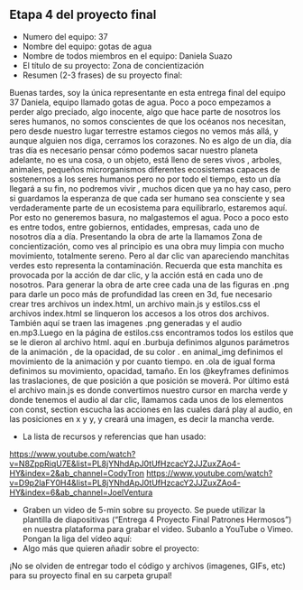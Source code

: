 ## Etapa 4 del proyecto final

- Numero del equipo: 37
- Nombre del equipo: gotas de agua
- Nombre de todos miembros en el equipo: Daniela Suazo
- El título de su proyecto: Zona de  concientización
- Resumen (2-3 frases) de su proyecto final: 

Buenas tardes, soy la única representante en esta entrega final del equipo 37 Daniela, equipo llamado gotas de agua.
Poco a poco empezamos a perder algo preciado, algo inocente, algo que hace parte de nosotros los seres humanos, no somos conscientes de que los océanos nos necesitan, 
pero desde nuestro lugar terrestre estamos ciegos no vemos más allá, y aunque alguien nos diga, cerramos los corazones.
No es algo de un día, día tras día es necesario pensar cómo podemos sacar nuestro planeta adelante, no es una cosa, o un objeto, está lleno de seres vivos , arboles, animales, pequeños microrganismos diferentes ecosistemas capaces de sostenernos a los seres humanos pero no por todo el tiempo, esto un día llegará a su fin, no podremos vivir ,
muchos dicen que ya no hay caso, pero si guardamos la esperanza de que cada ser humano sea consciente y sea verdaderamente parte de un ecosistema para equilibrarlo, estaremos aquí. Por esto no generemos basura, no malgastemos el agua. Poco a poco esto es entre todos, entre gobiernos, entidades, empresas, cada uno de nosotros día a día.
Presentando la obra de arte la llamamos Zona de  concientización, como ves al principio es una obra muy limpia con mucho movimiento, totalmente sereno. Pero al dar clic van apareciendo manchitas verdes esto representa la contaminación. Recuerda que esta manchita es provocada por la acción de dar clic, y la acción está en cada uno de nosotros.
Para generar la obra de arte cree cada una de las figuras en .png para darle un poco más de profundidad las creen en 3d, fue necesario crear tres archivos un index.html, un archivo main.js y estilos.css  el archivos index.html se linqueron los accesos a los otros dos archivos.
También aquí se traen las imagenes .png generadas y el audio en.mp3.Luego en la página de estilos.css encontramos todos los estilos que se le dieron al archivo html.  aquí en .burbuja definimos algunos parámetros de la animación , de la opacidad, de su color . en animal_img definimos el movimiento de la animación y por cuanto tiempo. en  .ola de igual forma definimos su movimiento, opacidad, tamaño.
En los @keyframes definimos las traslaciones, de que posición a que posición se moverá.
Por último está el archivo main.js es donde convertimos nuestro cursor en marcha verde y donde tenemos el audio al dar clic, llamamos cada unos de los elementos con const, section escucha las acciones en las cuales dará play al audio, en las posiciones  en x y y, y creará una imagen, es decir la mancha verde.


- La lista de recursos y referencias que han usado:

https://www.youtube.com/watch?v=N8ZppRiqU7E&list=PL8jYNhdApJ0tUfHzcacY2JJZuxZAo4-HY&index=2&ab_channel=CodyTron
https://www.youtube.com/watch?v=D9p2laFY0H4&list=PL8jYNhdApJ0tUfHzcacY2JJZuxZAo4-HY&index=6&ab_channel=JoelVentura

- Graben un video de 5-min sobre su proyecto. Se puede utilizar la plantilla de diapositivas (“Entrega 4 Proyecto Final Patrones Hermosos”) en nuestra plataforma para grabar el video. Subanlo a YouTube o Vimeo. Pongan la liga del vídeo aquí: 
- Algo más que quieren añadir sobre el proyecto:

¡No se olviden de entregar todo el código y archivos (imagenes, GIFs, etc) para su proyecto final en su carpeta grupal!
